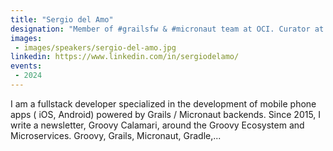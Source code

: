 ```yaml
---
title: "Sergio del Amo"
designation: "Member of #grailsfw & #micronaut team at OCI. Curator at http://groovycalamari.com @greachconf organizer"
images:
 - images/speakers/sergio-del-amo.jpg
linkedin: https://www.linkedin.com/in/sergiodelamo/
events:
 - 2024
---
```


I am a fullstack developer specialized in the development of mobile phone apps ( iOS, Android) powered by Grails / Micronaut backends. Since 2015, I write a newsletter, Groovy Calamari, around the Groovy Ecosystem and Microservices. Groovy, Grails, Micronaut, Gradle,...